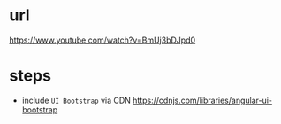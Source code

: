 # url

https://www.youtube.com/watch?v=BmUj3bDJpd0

# steps

- include `UI Bootstrap` via CDN
  https://cdnjs.com/libraries/angular-ui-bootstrap
